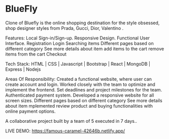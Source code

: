 # BlueFly
Clone of Bluefly is the online shopping destination for the style obsessed, shop designer styles from Prada, Gucci, Dior, Valentino .

Features:
Local Sign-in/Sign-up.
Responsive Design.
Functional User Interface.
Registration
Login
Searching items
Different pages based on different category
See more details about item
add items to the cart
remove items from the cart
Checkout

Tech Stack: HTML | CSS | Javascript | Bootstrap | React | MongoDB | Express | Nodejs 

Areas Of Responsibility:
Created a functional website, where user can create account and login.
Worked closely with the team to optimize and implement the
frontend.
Set deadlines and project milestones for the team.
Authenticated payment system.
Developed a responsive website for all screen sizes.
Different pages based on different category
See more details about item
 mplemented review product and buying functionalities with online payment options.

A collaborative project built by a team of 5 executed in 7 days..

LIVE DEMO:  https://famous-caramel-42646b.netlify.app/
